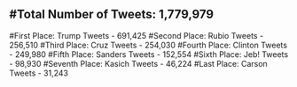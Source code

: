 #Total Number of Tweets: 1,779,979 
---
#First Place: Trump Tweets - 691,425
#Second Place: Rubio Tweets - 256,510
#Third Place: Cruz Tweets - 254,030
#Fourth Place: Clinton Tweets - 249,980
#Fifth Place: Sanders Tweets - 152,554
#Sixth Place: Jeb! Tweets - 98,930
#Seventh Place: Kasich Tweets - 46,224
#Last Place: Carson Tweets - 31,243
